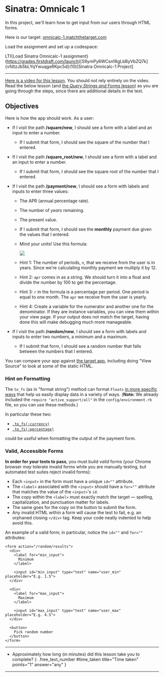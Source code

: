 # Sinatra: Omnicalc 1

In this project, we'll learn how to get input from our users through HTML forms.

Here is our target: [omnicalc-1.matchthetarget.com](https://omnicalc-1.matchthetarget.com/)

Load the assignment and set up a codespace:

LTI{Load Sinatra Omnicalc-1 assignment}(https://grades.firstdraft.com/launch)[S9ymPy6WCsn18gLbByVbZQ7k]{vfdtzJb5bLYqYwuqgeRKpc5d}(10)[Sinatra Omnicalc-1 Project]

---

<div class="bg-blue-100 py-1 px-5" markdown="1">

[Here is a video for this lesson](https://share.descript.com/view/krwGaIMQ2mQ). You should not rely entirely on the video. Read the below lesson (and [the _Query Strings and Forms_ lesson](https://learn.firstdraft.com/lessons/102-query-strings-and-forms)) as you are going through the steps, since there are additional details in the text.
</div>

## Objectives

Here is how the app should work. As a user:

 - If I visit the path **/square/new**, I should see a form with a label and an input to enter a number.
    - If I submit that form, I should see the square of the number that I entered.
 - If I visit the path **/square_root/new**, I should see a form with a label and an input to enter a number.
    - If I submit that form, I should see the square root of the number that I entered.
 - If I visit the path **/payment/new**, I should see a form with labels and inputs to enter three values:
    - The APR (annual percentage rate).
    - The number of _years_ remaining.
    - The present value.
    - If I submit that form, I should see the **monthly** payment due given the values that I entered.
    - Mind your units! Use this formula:

        <!-- ![Payment formula](assets/omnical-1/payment_formula.gif) -->
        ![](https://res.cloudinary.com/dmxgp9oq2/image/upload/v1688541702/payment_formula_zpumvd.gif)

    - Hint 1: The number of periods, `n`, that we receive from the user is in years. Since we're calculating monthly payment we multiply it by 12.
    - Hint 2: `apr` comes in as a string. We should turn it into a float and divide the number by 100 to get the percentage.
    - Hint 3: `r` in the formula is a percentage per period.  One period is equal to one month.  The `apr` we receive from the user is yearly.
    - Hint 4: Create a variable for the numerator and another one for the denominator.  If they are instance variables, you can view them within your view page. If your output does not match the target, having done this  will make debugging much more manageable.

 - If I visit the path **/random/new**, I should see a form with labels and inputs to enter two numbers, a minimum and a maximum.
    - If I submit that form, I should see a random number that falls between the numbers that I entered.

You can compare your app against [the target app](http://omnicalc-1.matchthetarget.com/), including doing "View Source" to look at some of the static HTML.

### Hint on Formatting

The `to_fs` (as in "format string") method can format `Floats` [in more specific ways](https://learn.firstdraft.com/lessons/33-the-one-ruby-reference#to_fs) that help us easily display data in a variety of ways. (**Note:** We already included the `require "active_support/all"` in the `config/environment.rb` file, so you can use these methods.)

In particular these two:

- [`.to_fs(:currency)`](https://learn.firstdraft.com/lessons/33-the-one-ruby-reference#currency)
- [`.to_fs(:percentage)`](https://learn.firstdraft.com/lessons/33-the-one-ruby-reference#percentage)

could be useful when formatting the output of the payment form.

### Valid, Accessible Forms

**In order for your tests to pass**, you must build _valid_ forms (your Chrome browser _may_ tolerate invalid forms while you are manually testing, but automated test suites reject invalid forms):

 - Each `<input>` in the form must have a unique `id=""` attribute.
 - The `<label>` associated with the `<input>` should have a `for=""` attribute that matches the value of the `<input>`'s `id`.
 - The copy within the `<label>` must exactly match the target — spelling, capitalization, and punctuation matter for labels.
 - The same goes for the copy on the button to submit the form.
 - Any invalid HTML within a form will cause the test to fail, e.g. an orphaned closing `</div>` tag. Keep your code neatly indented to help avoid this.

An example of a valid form; in particular, notice the `id=""` and `for=""` attributes:

```erb
<form action="/random/results">
  <div>
    <label for="min_input">
      Minimum
    </label>

    <input id="min_input" type="text" name="user_min" placeholder="E.g. 1.5">
  </div>

  <div>
    <label for="max_input">
      Maximum
    </label>

    <input id="max_input" type="text" name="user_max" placeholder="E.g. 4.5">
  </div>

  <button>
    Pick random number
  </button>
</form>
```

---

- Approximately how long (in minutes) did this lesson take you to complete?
{: .free_text_number #time_taken title="Time taken" points="1" answer="any" }

---
